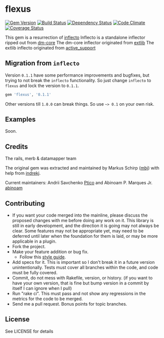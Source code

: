 flexus
========

[![Gem Version](https://badge.fury.io/rb/inflecto.png)][gem]
[![Build Status](https://secure.travis-ci.org/mbj/inflecto.png?branch=master)][travis]
[![Dependency Status](https://gemnasium.com/mbj/inflecto.png)][gemnasium]
[![Code Climate](https://codeclimate.com/github/mbj/inflecto.png)][codeclimate]
[![Coverage Status](https://coveralls.io/repos/mbj/inflecto/badge.png?branch=master)][coveralls]

[gem]: https://rubygems.org/gems/inflecto
[travis]: https://travis-ci.org/mbj/inflecto
[gemnasium]: https://gemnasium.com/mbj/inflecto
[codeclimate]: https://codeclimate.com/github/mbj/inflecto
[coveralls]: https://coveralls.io/r/mbj/inflecto

This gem is a resurrection of [inflecto](https://github.com/mbj/inflecto)
Inflecto is a standalone inflector ripped out from [dm-core](https://github.com/datamapper/dm-core)
The dm-core inflector originated from [extlib](https://github.com/datamapper/extlib)
The extlib inflecto originated from [active_support](https://github.com/rails/rails)

Migration from `inflecto`
-------------------------

Version `0.1.1` have some performance improvements and bugfixes, but trying to not break the `inflecto` functionality. So just change `inflecto` to `flexus` and lock the version to `0.1.1`.

```ruby
gem 'flexus', '0.1.1'
```

Other versions till `1.0.0` can break things. So use `~> 0.1` on your own risk.

Examples
--------

Soon.

Credits
-------

The rails, merb & datamapper team

The original gem was extracted and maintained by Markus Schirp ([mbj](https://github.com/mbj)) with help from [indrekj](https://github.com/indrekj).

Current maintainers: Andrii Savchenko [Ptico](https://github.com/Ptico) and Abinoam P. Marques Jr. [abinoam](https://github.com/abinoam)

Contributing
-------------

* If you want your code merged into the mainline, please discuss the proposed changes with me before doing any work on it. This library is still in early development, and the direction it is going may not always be clear. Some features may not be appropriate yet, may need to be deferred until later when the foundation for them is laid, or may be more applicable in a plugin.
* Fork the project.
* Make your feature addition or bug fix.
  * Follow this [style guide](https://github.com/dkubb/styleguide).
* Add specs for it. This is important so I don't break it in a future version unintentionally. Tests must cover all branches within the code, and code must be fully covered.
* Commit, do not mess with Rakefile, version, or history. (if you want to have your own version, that is fine but bump version in a commit by itself I can ignore when I pull)
* Run "rake ci". This must pass and not show any regressions in the metrics for the code to be merged.
* Send me a pull request. Bonus points for topic branches.

License
-------

See LICENSE for details
